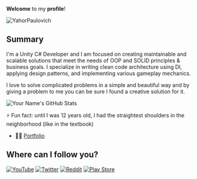 **Welcome** to my **profile**!

<p align="left"> <img src="https://komarev.com/ghpvc/?username=YahorPaulovich&label=Profile%20views&color=0e75b6&style=flat" alt="YahorPaulovich" /> </p>

## Summary
I'm a Unity C# Developer and I am focused on creating maintainable and scalable solutions that meet the needs of OOP and SOLID principles & business goals. I specialize in writing clean code architecture using DI, applying design patterns, and implementing various gameplay mechanics.
 
I love to solve complicated problems in a simple and beautiful way and by giving a problem to me you can be sure I found a creative solution for it.

![Your Name's GitHub Stats](https://github-readme-stats.vercel.app/api?username=YahorPaulovich&show_icons=true)

⚡ Fun fact: until I was 12 years old, I had the straightest shoulders in the neighborhood (like in the textbook)

- 👨‍💻 [Portfolio](https://yahorpaulovich.github.io/Portfolio/)

## Where can I follow you?

[![YouTube](https://img.shields.io/badge/Youtube-%23FF0000.svg?style=for-the-badge&logo=YouTube&logoColor=white)](https://www.youtube.com/channel/UCQwXDRRsqtHEM3eggsyIQHA) [![Twitter](https://img.shields.io/badge/Twitter-%231DA1F2.svg?style=for-the-badge&logo=Twitter&logoColor=white)](https://twitter.com/yahorpaulovich) [![Reddit](https://img.shields.io/badge/Reddit-%23FF4500.svg?style=for-the-badge&logo=Reddit&logoColor=white)](https://www.reddit.com/user/yahorpaulovich/) [![Play Store](https://img.shields.io/badge/Google_Play-414141?style=for-the-badge&logo=google-play&logoColor=white)](https://play.google.com/store/apps/dev?id=6547455350005721471)

